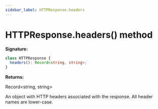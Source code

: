 ```yaml
---
sidebar_label: HTTPResponse.headers
---
```


# HTTPResponse.headers() method

**Signature:**

```typescript
class HTTPResponse {
  headers(): Record<string, string>;
}
```

**Returns:**

Record&lt;string, string&gt;

An object with HTTP headers associated with the response. All header names are lower-case.
